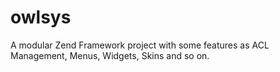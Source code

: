 owlsys
======

A modular Zend Framework project with some features as ACL Management, Menus, Widgets, Skins and so on.